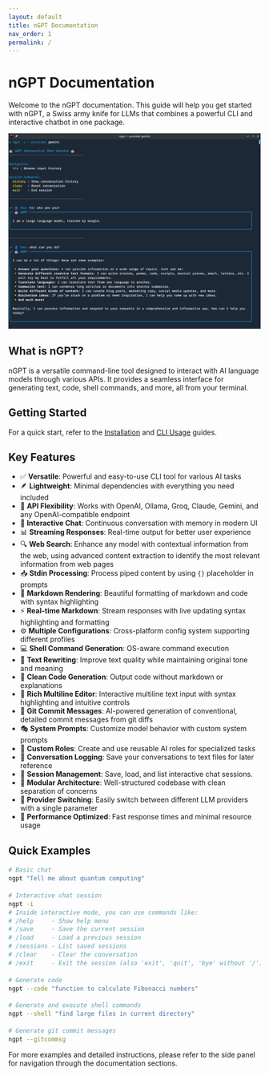 ```yaml
---
layout: default
title: nGPT Documentation
nav_order: 1
permalink: /
---
```


# nGPT Documentation

Welcome to the nGPT documentation. This guide will help you get started with nGPT, a Swiss army knife for LLMs that combines a powerful CLI and interactive chatbot in one package.


![ngpt-i](https://raw.githubusercontent.com/nazdridoy/ngpt/main/previews/ngpt-i.png)

## What is nGPT?

nGPT is a versatile command-line tool designed to interact with AI language models through various APIs. It provides a seamless interface for generating text, code, shell commands, and more, all from your terminal.

## Getting Started

For a quick start, refer to the [Installation](installation.md) and [CLI Usage](usage/cli_usage.md) guides.

## Key Features

- ✅ **Versatile**: Powerful and easy-to-use CLI tool for various AI tasks
- 🪶 **Lightweight**: Minimal dependencies with everything you need included
- 🔄 **API Flexibility**: Works with OpenAI, Ollama, Groq, Claude, Gemini, and any OpenAI-compatible endpoint
- 💬 **Interactive Chat**: Continuous conversation with memory in modern UI
- 📊 **Streaming Responses**: Real-time output for better user experience
- 🔍 **Web Search**: Enhance any model with contextual information from the web, using advanced content extraction to identify the most relevant information from web pages
- 📥 **Stdin Processing**: Process piped content by using `{}` placeholder in prompts
- 🎨 **Markdown Rendering**: Beautiful formatting of markdown and code with syntax highlighting
- ⚡ **Real-time Markdown**: Stream responses with live updating syntax highlighting and formatting
- ⚙️ **Multiple Configurations**: Cross-platform config system supporting different profiles
- 💻 **Shell Command Generation**: OS-aware command execution
- 🧠 **Text Rewriting**: Improve text quality while maintaining original tone and meaning
- 🧩 **Clean Code Generation**: Output code without markdown or explanations
- 📝 **Rich Multiline Editor**: Interactive multiline text input with syntax highlighting and intuitive controls
- 📑 **Git Commit Messages**: AI-powered generation of conventional, detailed commit messages from git diffs
- 🎭 **System Prompts**: Customize model behavior with custom system prompts
- 🤖 **Custom Roles**: Create and use reusable AI roles for specialized tasks
- 📃 **Conversation Logging**: Save your conversations to text files for later reference
- 💾 **Session Management**: Save, load, and list interactive chat sessions.
- 🔌 **Modular Architecture**: Well-structured codebase with clean separation of concerns
- 🔄 **Provider Switching**: Easily switch between different LLM providers with a single parameter
- 🚀 **Performance Optimized**: Fast response times and minimal resource usage

## Quick Examples

```bash
# Basic chat
ngpt "Tell me about quantum computing"

# Interactive chat session
ngpt -i
# Inside interactive mode, you can use commands like:
# /help     - Show help menu
# /save     - Save the current session
# /load     - Load a previous session
# /sessions - List saved sessions
# /clear    - Clear the conversation
# /exit     - Exit the session (also 'exit', 'quit', 'bye' without '/')

# Generate code
ngpt --code "function to calculate Fibonacci numbers"

# Generate and execute shell commands
ngpt --shell "find large files in current directory"

# Generate git commit messages
ngpt --gitcommsg
```

For more examples and detailed instructions, please refer to the side panel for navigation through the documentation sections.